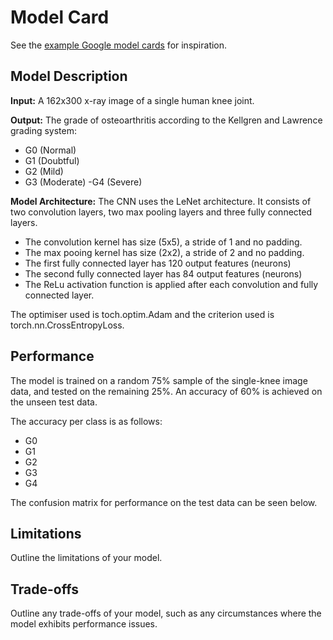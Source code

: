 # Model Card

See the [example Google model cards](https://modelcards.withgoogle.com/model-reports) for inspiration. 


## Model Description


**Input:** 
A 162x300 x-ray image of a single human knee joint.


**Output:** 
The grade of osteoarthritis according to the Kellgren and Lawrence grading system:
- G0 (Normal)
- G1 (Doubtful)
- G2 (Mild)
- G3 (Moderate)
 -G4 (Severe)


**Model Architecture:** 
The CNN uses the LeNet architecture. It consists of two convolution layers, two max pooling layers and three fully connected layers.
- The convolution kernel has size (5x5), a stride of 1 and no padding.
- The max pooing kernel has size (2x2), a stride of 2 and no padding.
- The first fully connected layer has 120 output features (neurons)
- The second fully connected layer has 84 output features (neurons)
- The ReLu activation function is applied after each convolution and fully connected layer.

The optimiser used is toch.optim.Adam and the criterion used is torch.nn.CrossEntropyLoss.

## Performance

The model is trained on a random 75% sample of the single-knee image data, and tested on the remaining 25%. An accuracy of 60% is achieved on the unseen test data. 

The accuracy per class is as follows:
- G0
- G1
- G2
- G3
- G4

The confusion matrix for performance on the test data can be seen below.

## Limitations

Outline the limitations of your model.

## Trade-offs

Outline any trade-offs of your model, such as any circumstances where the model exhibits performance issues. 
